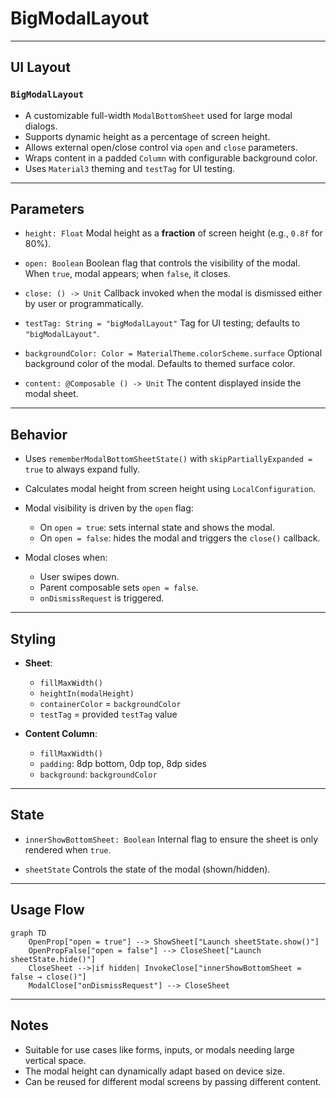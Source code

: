 # BigModalLayout

---

## UI Layout

### `BigModalLayout`

* A customizable full-width `ModalBottomSheet` used for large modal dialogs.
* Supports dynamic height as a percentage of screen height.
* Allows external open/close control via `open` and `close` parameters.
* Wraps content in a padded `Column` with configurable background color.
* Uses `Material3` theming and `testTag` for UI testing.

---

## Parameters

* `height: Float`
  Modal height as a **fraction** of screen height (e.g., `0.8f` for 80%).

* `open: Boolean`
  Boolean flag that controls the visibility of the modal.
  When `true`, modal appears; when `false`, it closes.

* `close: () -> Unit`
  Callback invoked when the modal is dismissed either by user or programmatically.

* `testTag: String = "bigModalLayout"`
  Tag for UI testing; defaults to `"bigModalLayout"`.

* `backgroundColor: Color = MaterialTheme.colorScheme.surface`
  Optional background color of the modal. Defaults to themed surface color.

* `content: @Composable () -> Unit`
  The content displayed inside the modal sheet.

---

## Behavior

* Uses `rememberModalBottomSheetState()` with `skipPartiallyExpanded = true` to always expand fully.

* Calculates modal height from screen height using `LocalConfiguration`.

* Modal visibility is driven by the `open` flag:

  * On `open = true`: sets internal state and shows the modal.
  * On `open = false`: hides the modal and triggers the `close()` callback.

* Modal closes when:

  * User swipes down.
  * Parent composable sets `open = false`.
  * `onDismissRequest` is triggered.

---

## Styling

* **Sheet**:

  * `fillMaxWidth()`
  * `heightIn(modalHeight)`
  * `containerColor` = `backgroundColor`
  * `testTag` = provided `testTag` value

* **Content Column**:

  * `fillMaxWidth()`
  * `padding`: 8dp bottom, 0dp top, 8dp sides
  * `background`: `backgroundColor`

---

## State

* `innerShowBottomSheet: Boolean`
  Internal flag to ensure the sheet is only rendered when `true`.

* `sheetState`
  Controls the state of the modal (shown/hidden).

---

## Usage Flow

```mermaid
graph TD
    OpenProp["open = true"] --> ShowSheet["Launch sheetState.show()"]
    OpenPropFalse["open = false"] --> CloseSheet["Launch sheetState.hide()"]
    CloseSheet -->|if hidden| InvokeClose["innerShowBottomSheet = false → close()"]
    ModalClose["onDismissRequest"] --> CloseSheet
```

---

## Notes

* Suitable for use cases like forms, inputs, or modals needing large vertical space.
* The modal height can dynamically adapt based on device size.
* Can be reused for different modal screens by passing different content.
